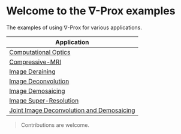 # Welcome to the $\nabla$-Prox examples

The examples of using $\nabla$-Prox for various applications. 

| Application |
| -- |
| [Computational Optics](papers/deltaprox_siggraph_2023/computional_optics) |
| [Compressive-MRI](papers/deltaprox_siggraph_2023/csmri) |
| [Image Deraining](papers/deltaprox_siggraph_2023/deraining) |
| [Image Deconvolution](applications/deconv.py) |
| [Image Demosaicing](applications/demosaic.py) |
| [Image Super-Resolution](applications/super_resolution.py) |
| [Joint Image Deconvolution and Demosaicing](applications/joint_demosaic_deconv.py) |

<!-- Moreover, find other methods we reimplemented in this [overview](papers). -->


> Contributions are welcome.